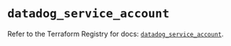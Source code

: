 # `datadog_service_account`

Refer to the Terraform Registry for docs: [`datadog_service_account`](https://registry.terraform.io/providers/datadog/datadog/3.38.0/docs/resources/service_account).
